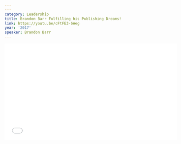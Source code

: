 ```yaml
---
---
category: Leadership
title: Brandon Barr Fulfilling his Publishing Dreams!
link: https://youtu.be/cFtFE3-6Aeg
year: '2017'
speaker: Brandon Barr
---
```

<iframe width="560" height="315" src="{{ page.link }}" frameborder="0" allowfullscreen></iframe>
